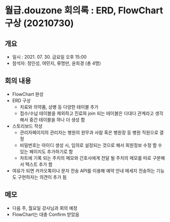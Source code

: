 # 월급.douzone 회의록 : ERD, FlowChart 구상 (20210730)

## 개요
- 일시 : 2021. 07. 30. 금요일 오후 15:00
- 참석자: 정인성, 여민지, 류명만, 윤희경 (총 4명)

## 회의 내용
* FlowChart 완성
* ERD 구상
  * 치료와 의약품, 상병 등 다양한 테이블 추가
  * 접수/수납 테이블을 제외하고 진료와 join 되는 테이블은 다대다 관계라고 생각해서 중간 테이블을 하나 더 생성 함
* 스토리보드 작성
  * 관리자페이지의 관리자는 병원의 원무과 사람 혹은 병원장 등 병원 직원으로 결정
  * 비밀번호는 아이디 생성 시, 임의로 설정되는 것으로 해서 회원정보 수정 할 수 있는 페이지도 추가하기로 함
  * 차트에 기록 되는 주치의 메모와 간호사에게 전달 될 주치의 메모를 따로 구분해서 텍스트 추가 함
* 여유가 되면 카카오톡이나 문자 전송 API를 이용해 예약 안내 메세지 전송하는 기능도 구현하자는 의견이 추가 됨

## 메모
- 다음 주, 월요일 강사님과 회의 예정
- FlowChart는 대충 Confirm 받았음